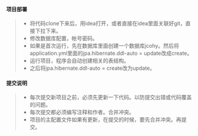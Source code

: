 #### 项目部署

>  *  将代码clone下来后，用idea打开，或者直接在idea里面关联好git，直接下拉下来。</br>
>  *  修改数据库配置，帐号密码。
>  *  如果是首次运行，先在数据库里面创建一个数据库jcohy。然后将application.yml里面的jpa.hibernate.ddl-auto = update改成create。
>  *  运行项目，程序会自动创建相关的表结构。
>  *  之后将jpa.hibernate.ddl-auto = create改为update。

#### 提交说明

>  *  每次提交新项目之前，必须先更新一下代码。以防提交出错或代码覆盖的问题。
>  *  每次提交都必须编写注释和作者。合并冲突。
>  *  项目的主配置文件如果有更新，在提交的时候，要先合并冲突。再提交。
